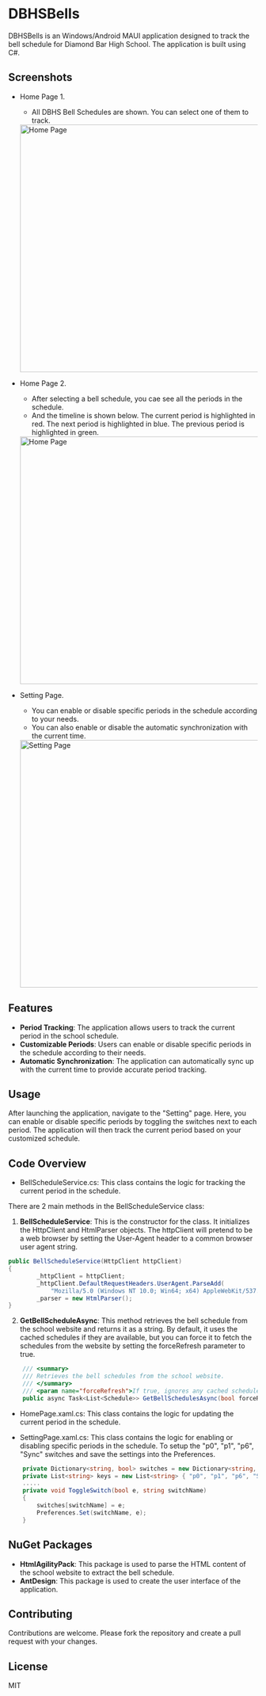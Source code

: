 ﻿# DBHSBells

DBHSBells is an Windows/Android MAUI application designed to track the bell schedule for Diamond Bar High School. The application is built using C#.

## Screenshots

- Home Page 1. 
  - All DBHS Bell Schedules are shown. You can select one of them to track.
  <img src="Screenshot/Home1.png" alt="Home Page" width="500"/>
- Home Page 2.
  - After selecting a bell schedule, you cae see all the periods in the schedule. 
  - And the timeline is shown below. The current period is highlighted in red. The next period is highlighted in blue. The previous period is highlighted in green.
  <img src="Screenshot/Home2.png" alt="Home Page" width="500"/>

- Setting Page. 
  - You can enable or disable specific periods in the schedule according to your needs.
  - You can also enable or disable the automatic synchronization with the current time.
  <img src="Screenshot/Setting.png" alt="Setting Page" width="500"/>

## Features

- **Period Tracking**: The application allows users to track the current period in the school schedule.
- **Customizable Periods**: Users can enable or disable specific periods in the schedule according to their needs.
- **Automatic Synchronization**: The application can automatically sync up with the current time to provide accurate period tracking.

## Usage

After launching the application, navigate to the "Setting" page. Here, you can enable or disable specific periods by toggling the switches next to each period. The application will then track the current period based on your customized schedule.

## Code Overview

- BellScheduleService.cs: This class contains the logic for tracking the current period in the schedule.

There are 2 main methods in the BellScheduleService class:

1. **BellScheduleService**: This is the constructor for the class. It initializes the HttpClient and HtmlParser objects. The httpClient will pretend to be a web browser by setting the User-Agent header to a common browser user agent string.

```csharp
public BellScheduleService(HttpClient httpClient)
{
        _httpClient = httpClient;
        _httpClient.DefaultRequestHeaders.UserAgent.ParseAdd(
            "Mozilla/5.0 (Windows NT 10.0; Win64; x64) AppleWebKit/537.36 (KHTML, like Gecko) Chrome/58.0.3029.110 Safari/537");
        _parser = new HtmlParser();
}
```

2. **GetBellScheduleAsync**: This method retrieves the bell schedule from the school website and returns it as a string. By default, it uses the cached schedules if they are available, but you can force it to fetch the schedules from the website by setting the forceRefresh parameter to true.

```csharp
    /// <summary>
    /// Retrieves the bell schedules from the school website.
    /// </summary>
    /// <param name="forceRefresh">If true, ignores any cached schedules and fetches the schedules from the website. If false and there are cached schedules, uses the cached schedules.</param>
    public async Task<List<Schedule>> GetBellSchedulesAsync(bool forceRefresh = false)
```

- HomePage.xaml.cs: This class contains the logic for updating the current period in the schedule.

- SettingPage.xaml.cs: This class contains the logic for enabling or disabling specific periods in the schedule. To setup the "p0", "p1", "p6", "Sync" switches and save the settings into the Preferences.

```csharp
    private Dictionary<string, bool> switches = new Dictionary<string, bool>();
    private List<string> keys = new List<string> { "p0", "p1", "p6", "Sync" };
    .....
    private void ToggleSwitch(bool e, string switchName)
    {
        switches[switchName] = e;
        Preferences.Set(switchName, e);
    }
```

## NuGet Packages

- **HtmlAgilityPack**: This package is used to parse the HTML content of the school website to extract the bell schedule.
- **AntDesign**: This package is used to create the user interface of the application.

## Contributing

Contributions are welcome. Please fork the repository and create a pull request with your changes.

## License

MIT
